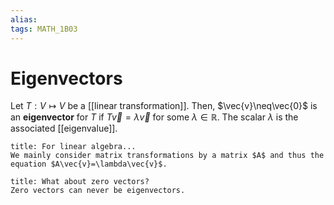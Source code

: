 ```yaml
---
alias: 
tags: MATH_1B03
---
```

# Eigenvectors
Let $T : V \mapsto V$ be a [[linear transformation]]. Then, $\vec{v}\neq\vec{0}$ is an **eigenvector** for $T$ if $T\vec{v}=\lambda\vec{v}$ for some $\lambda\in\mathbb{R}$. The scalar $\lambda$ is the associated [[eigenvalue]].

```ad-warning
title: For linear algebra...
We mainly consider matrix transformations by a matrix $A$ and thus the equation $A\vec{v}=\lambda\vec{v}$.
```

```ad-question
title: What about zero vectors?
Zero vectors can never be eigenvectors.
```


